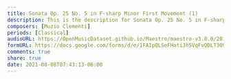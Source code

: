 ```yaml
---
title: Sonata Op. 25 No. 5 in F-sharp Minor First Movement (1)
description: This is the description for Sonata Op. 25 No. 5 in F-sharp Minor First Movement by Muzio Clementi
composers: [Muzio Clementi]
periods: [Classical]
audioURL: https://OpenMusicDataset.github.io/Maestro/maestro-v3.0.0/2011/MIDI-Unprocessed_10_R1_2011_MID--AUDIO_R1-D4_04_Track04_wav.midi
formURL: https://docs.google.com/forms/d/e/1FAIpQLSeFHatiJh5VqFvQDLT3O9njHgAXa14Uu5J7FGOsy1p6fLAyug/viewform
comments: true
share: true
date: 2021-08-08T07:43:13-06:00
---
```

